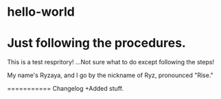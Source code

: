 hello-world
===========
Just following the procedures.
===========
This is a test respritory! ...Not sure what to do except following the steps!

My name's Ryzaya, and I go by the nickname of Ryz, pronounced "Rise."

===========
Changelog
+Added stuff.
